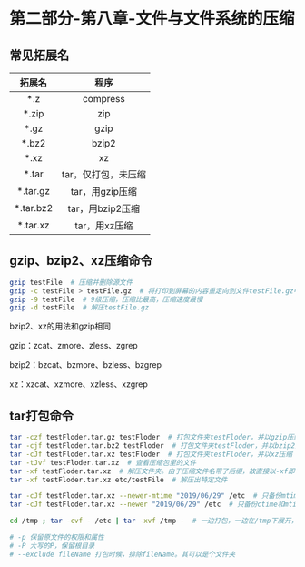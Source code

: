 # 第二部分-第八章-文件与文件系统的压缩

## 常见拓展名

| 拓展名 | 程序 |
| :-----: | :----:|
| *.z | compress |  
| *.zip | zip |
| *.gz | gzip |
| *.bz2 | bzip2 |
| *.xz | xz |
| *.tar | tar，仅打包，未压缩 |
| *.tar.gz | tar，用gzip压缩 |
| *.tar.bz2 | tar，用bzip2压缩 |
| *.tar.xz | tar，用xz压缩 |

## gzip、bzip2、xz压缩命令

``` bash
gzip testFile  # 压缩并删除源文件
gzip -c testFile > testFile.gz  # 将打印到屏幕的内容重定向到文件testFile.gz中
gzip -9 testFile  # 9级压缩，压缩比最高，压缩速度最慢
gzip -d testFile  # 解压testFile.gz
```

bzip2、xz的用法和gzip相同

gzip：zcat、zmore、zless、zgrep

bzip2：bzcat、bzmore、bzless、bzgrep

xz：xzcat、xzmore、xzless、xzgrep

## tar打包命令

``` bash
tar -czf testFloder.tar.gz testFloder  # 打包文件夹testFloder，并以gzip压缩
tar -cjf testFloder.tar.bz2 testFloder  # 打包文件夹testFloder，并以bzip2压缩
tar -cJf testFloder.tar.xz testFloder  # 打包文件夹testFloder，并以xz压缩
tar -tJvf testFloder.tar.xz  # 查看压缩包里的文件
tar -xf testFloder.tar.xz  # 解压文件夹。由于压缩文件名带了后缀，故直接以-xf即可解开。否则需要携带z | j | J 参数以说明
tar -xf testFloder.tar.xz etc/testFile  # 解压出特定文件

tar -cJf testFloder.tar.xz --newer-mtime "2019/06/29" /etc  # 只备份mtime比2019/06/29更新的文件。
tar -cJf testFloder.tar.xz --newer "2019/06/29" /etc  # 只备份ctime和mtime比2019/06/29更新的文件。

cd /tmp ; tar -cvf - /etc | tar -xvf /tmp -  # 一边打包，一边在/tmp下展开，类似cp，不会产生中间文件

# -p 保留原文件的权限和属性
# -P 大写的P，保留根目录
# --exclude fileName 打包时候，排除fileName。其可以是个文件夹
```